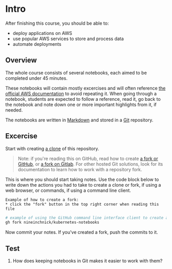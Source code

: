 Intro
=====

After finishing this course, you should be able to:
* deploy applications on AWS
* use popular AWS services to store and process data
* automate deployments

## Overview

The whole course consists of several notebooks, each aimed to be completed under 45 minutes.

These notebooks will contain mostly excercises and will often
reference [the official AWS documentation](https://docs.aws.amazon.com/)
to avoid repeating it. When going through a notebook, students
are expected to follow a reference, read it, go back to the notebook
and note down one or more important highlights from it, if needed.

The notebooks are written in [Markdown](https://daringfireball.net/projects/markdown/basics)
and stored in a [Git](https://git-scm.com/) repository.

## Excercise

Start with creating [a clone](https://git-scm.com/docs/git-clone) of this repository.

> Note: if you're reading this on GitHub, read how to
> create [a fork or GitHub](https://docs.github.com/en/get-started/quickstart/fork-a-repo),
> or [a fork on Gitlab](https://docs.gitlab.com/ee/user/project/repository/forking_workflow.html).
> For other hosted Git solutions, look for its documentation to learn how to work with a repository fork.

This is where you should start taking notes. Use the code block below
to write down the actions you had to take to create a clone or fork, if using
a web browser, or commands, if using a command line client.

```
Example of how to create a fork:
* click the "fork" button in the top right corner when reading this file
```

```bash
# example of using the GitHub command line interface client to create a fork
gh fork nineinchnick/kubernetes-notebooks
```

Now commit your notes. If you've created a fork, push the commits to it.

## Test

1. How does keeping notebooks in Git makes it easier to work with them?
